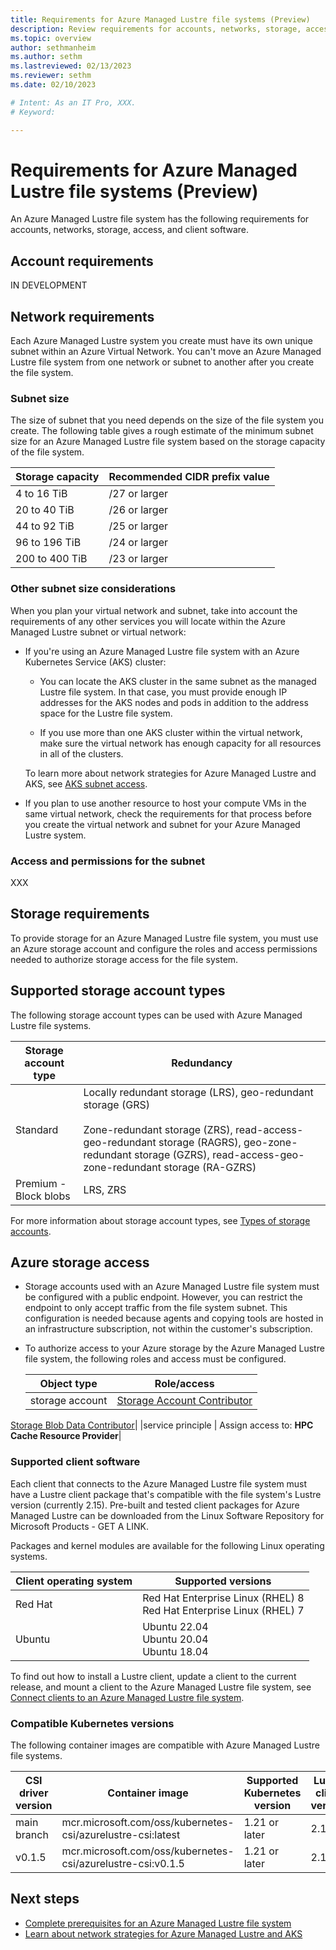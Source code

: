 ```yaml
---
title: Requirements for Azure Managed Lustre file systems (Preview)
description: Review requirements for accounts, networks, storage, access, and clients for Azure Managed Lustre file systems.
ms.topic: overview
author: sethmanheim
ms.author: sethm 
ms.lastreviewed: 02/13/2023
ms.reviewer: sethm
ms.date: 02/10/2023

# Intent: As an IT Pro, XXX.
# Keyword: 

---
```


# Requirements for Azure Managed Lustre file systems (Preview)


An Azure Managed Lustre file system has the following requirements for accounts, networks, storage, access, and client software.<!--Placeholder.-->

## Account requirements

IN DEVELOPMENT


## Network requirements

Each Azure Managed Lustre system you create must have its own unique subnet within an Azure Virtual Network. You can't move an Azure Managed Lustre file system from one network or subnet to another after you create the file system.

### Subnet size

The size of subnet that you need depends on the size of the file system you create. The following table gives a rough estimate of the minimum subnet size for an Azure Managed Lustre file system based on the storage capacity of the file system.

| Storage capacity | Recommended CIDR prefix value |
|------------------|-------------------------------|
| 4 to 16 TiB      | /27 or larger                 |
| 20 to 40 TiB     | /26 or larger                 |
| 44 to 92 TiB     | /25 or larger                 |
| 96 to 196 TiB    | /24 or larger                 |
| 200 to 400 TiB   | /23 or larger                 |

### Other subnet size considerations

When you plan your virtual network and subnet, take into account the requirements of any other services you will locate within the Azure Managed Lustre subnet or virtual network:

* If you're using an Azure Managed Lustre file system with an Azure Kubernetes Service (AKS) cluster:

  * You can locate the AKS cluster in the same subnet as the managed Lustre file system. In that case, you must provide enough IP addresses for the AKS nodes and pods in addition to the address space for the Lustre file system.

  * If you use more than one AKS cluster within the virtual network, make sure the virtual network has enough capacity for all resources in all of the clusters.

  To learn more about network strategies for Azure Managed Lustre and AKS, see [AKS subnet access](use-csi-driver-kubernetes.md#provide-subnet-access-between-aks-and-azure-managed-lustre).

* If you plan to use another resource to host your compute VMs in the same virtual network, check the requirements for that process before you create the virtual network and subnet for your Azure Managed Lustre system.<!--Assumption: The compute VMs may not be associated with AKS.-->

### Access and permissions for the subnet

XXX

## Storage requirements

To provide storage for an Azure Managed Lustre file system, you must use an Azure storage account and configure the roles and access permissions needed to authorize storage access for the file system.

## Supported storage account types

The following storage account types can be used with Azure Managed Lustre file systems.

| Storage account type  | Redundancy                          |
|-----------------------|-------------------------------------|
| Standard              | Locally redundant storage (LRS), geo-redundant storage (GRS)<br><br>Zone-redundant storage (ZRS), read-access-geo-redundant storage (RAGRS), geo-zone-redundant storage (GZRS), read-access-geo-zone-redundant storage (RA-GZRS) |
| Premium - Block blobs | LRS, ZRS |

For more information about storage account types, see [Types of storage accounts](/azure/storage/common/storage-account-overview#types-of-storage-accounts).

<!--Do we need to provide sizing or pricing advice?-->

## Azure storage access

- Storage accounts used with an Azure Managed Lustre file system must be configured with a public endpoint. However, you can restrict the endpoint to only accept traffic from the file system subnet.<!--Give an example setting?--> This configuration is needed because agents and copying tools are hosted in an infrastructure subscription, not within the customer's subscription.<!--Link to instructions. How do they restrict access to accept only traffic from the file system subnet? Specifics should be in "Prerequisites."-->

- To authorize access to your Azure storage by the Azure Managed Lustre file system, the following roles and access must be configured.

  |Object type     | Role/access |
  |----------------|-------------|
  |storage account |[Storage Account Contributor](/azure/role-based-access-control/built-in-roles#storage-account-contributor)<br>
[Storage Blob Data Contributor](/azure/role-based-access-control/built-in-roles#storage-blob-data-contributor)|
  |service principle | Assign access to: **HPC Cache Resource Provider**|

### Supported client software

Each client that connects to the Azure Managed Lustre file system must have a Lustre client package that's compatible with the file system's Lustre version (currently 2.15). Pre-built and tested client packages for Azure Managed Lustre can be downloaded from the Linux Software Repository for Microsoft Products - GET A LINK.

Packages and kernel modules are available for the following Linux operating systems.

|Client operating system | Supported versions |
|------------------------|--------------------|
|Red Hat                 |Red Hat Enterprise Linux (RHEL) 8<br>Red Hat Enterprise Linux (RHEL) 7|
|Ubuntu                  |Ubuntu 22.04<br>Ubuntu 20.04<br>Ubuntu 18.04|

To find out how to install a Lustre client, update a client to the current release, and mount a client to the Azure Managed Lustre file system, see [Connect clients to an Azure Managed Lustre file system](connect-clients.md).

### Compatible Kubernetes versions

The following container images are compatible with Azure Managed Lustre file systems.

| CSI driver version | Container image                                             | Supported Kubernetes version | Lustre client version |
|--------------------|-------------------------------------------------------------|------------------------------|-----------------------|
| main branch        | mcr.microsoft.com/oss/kubernetes-csi/azurelustre-csi:latest | 1.21 or later | 2.15.1 |
| v0.1.5             | mcr.microsoft.com/oss/kubernetes-csi/azurelustre-csi:v0.1.5 | 1.21 or later | 2.15.1 |

## Next steps

- [Complete prerequisites for an Azure Managed Lustre file system](amlfs-prerequisites.md)
- [Learn about network strategies for Azure Managed Lustre and AKS](use-csi-driver-kubernetes.md#provide-subnet-access-between-aks-and-azure-managed-lustre)
